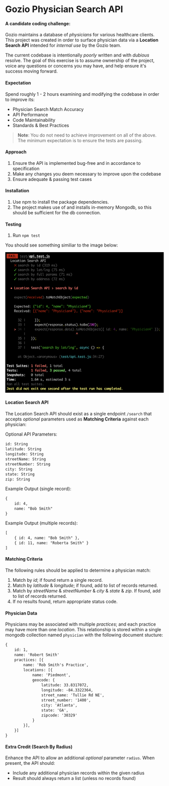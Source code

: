 # Gozio Physician Search API

#### A candidate coding challenge:
Gozio maintains a database of *physicians* for various healthcare clients. This project was created in order to surface physician data via a **Location Search API** intended for *internal use* by the Gozio team.

The current codebase is intentionally *poorly* written and with *dubious* resolve. The goal of this exercise is to assume ownership of the project, voice any questions or concerns you may have, and help ensure it's success moving forward.

#### Expectation
Spend roughly 1 - 2 hours examining and modifying the codebase in order to improve its:
* Physician Search Match Accuracy
* API Performance
* Code Maintainability
* Standards & Best Practices

> **Note**: You do not need to achieve improvement on all of the above. The minimum expectation is to ensure the tests are passing.

#### Approach
1. Ensure the API is implemented bug-free and in accordance to specification
2. Make any changes you deem necessary to improve upon the codebase
4. Ensure adequate & passing test cases

#### Installation
1. Use npm to install the package dependencies.
2. The project makes use of and installs in-memory Mongodb, so this should be sufficient for the db connection.

#### Testing
1. Run `npm test`

You should see something similiar to the image below:

![Jest Output](./jest.png)

#### Location Search API
The Location Search API should exist as a single endpoint `/search` that accepts *optional* parameters used as **Matching Criteria** against each physician:

Optional API Parameters:
```
id: String
latitude: String
longitude: String
streetName: String
streetNumber: String
city: String
state: String
zip: String
```

Example Output (single record):
```
{
    id: 4,
    name: "Bob Smith"
}
```

Example Output (multiple records):
```
[
    { id: 4, name: "Bob Smith" },
    { id: 11, name: "Roberta Smith" }
]
```

#### Matching Criteria
The following rules should be applied to determine a physician match:
1. Match by *id*; if found return a single record.
2. Match by *latitude* & *longitude*; if found, add to list of records returned.
3. Match by *streetName* & *streetNumber* & *city* & *state* & *zip*. If found, add to list of records returned.
4. If no results found, return appropriate status code.

#### Physician Data
Physicians may be associated with multiple *practices*; and each practice may have more than one *location*. This relationship is stored within a single mongodb collection named `physician` with the following document stucture:

```
{
    id: 1,
    name: 'Robert Smith'
    practices: [{
        name: 'Rob Smith's Practice',
        locations: [{
            name: 'Piedmont',
            geocode: {
                latitude: 33.8317072,
                longitude: -84.3322364,
                street_name: 'Tullie Rd NE',
                street_number: '1400',
                city: 'Atlanta',
                state: 'GA',
                zipcode: '30329'
            }
        }],
    }]
}
```

#### Extra Credit (Search By Radius)
Enhance the API to allow an additional *optional* parameter `radius`. When present, the API should:
* Include any additional physician records within the given radius
* Result should always return a list (unless no records found)